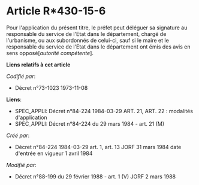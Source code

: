 # Article R*430-15-6

Pour l'application du présent titre, le préfet peut déléguer sa signature au responsable du service de l'Etat dans le
département, chargé de l'urbanisme, ou aux subordonnés de celui-ci, sauf si le maire et le responsable du service de l'Etat
dans le département ont émis des avis en sens opposé[*autorité compétente*].

**Liens relatifs à cet article**

_Codifié par_:

  - Décret n°73-1023 1973-11-08

**Liens**:

  - SPEC_APPLI: Décret n°84-224 1984-03-29 ART. 21, ART. 22 : modalités d'application
  - SPEC_APPLI: Décret n°84-224 du 29 mars 1984 - art. 21 (M)

_Créé par_:

  - Décret n°84-224 1984-03-29 art. 1, art. 13 JORF 31 mars 1984 date d'entrée en vigueur 1 avril 1984

_Modifié par_:

  - Décret n°88-199 du 29 février 1988 - art. 1 (V) JORF 2 mars 1988
